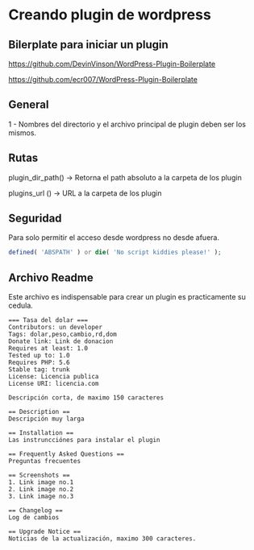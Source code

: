 # Creando plugin de wordpress

## Bilerplate para iniciar un plugin

https://github.com/DevinVinson/WordPress-Plugin-Boilerplate

https://github.com/ecr007/WordPress-Plugin-Boilerplate

## General
1 - Nombres del directorio y el archivo principal de plugin deben ser los mismos.

## Rutas

plugin_dir_path() -> Retorna el path absoluto a la carpeta de los plugin

plugins_url () -> URL a la carpeta de los plugin

## Seguridad

Para solo permitir el acceso desde wordpress no desde afuera.
```php
defined( 'ABSPATH' ) or die( 'No script kiddies please!' );
```

## Archivo Readme

Este archivo es indispensable para crear un plugin es practicamente su cedula.

```shell
=== Tasa del dolar ===
Contributors: un developer
Tags: dolar,peso,cambio,rd,dom
Donate link: Link de donacion
Requires at least: 1.0
Tested up to: 1.0
Requires PHP: 5.6
Stable tag: trunk
License: Licencia publica
License URI: licencia.com

Descripción corta, de maximo 150 caracteres

== Description ==
Descripción muy larga

== Installation ==
Las instruncciónes para instalar el plugin

== Frequently Asked Questions ==
Preguntas frecuentes

== Screenshots ==
1. Link image no.1
2. Link image no.2
3. Link image no.3

== Changelog ==
Log de cambios

== Upgrade Notice ==
Noticias de la actualización, maximo 300 caracteres.
```
